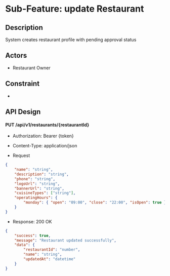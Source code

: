 # Sub-Feature: update Restaurant

## Description

System creates restaurant profile with pending approval status

## Actors

- Restaurant Owner

## Constraint

-

## API Design

#### PUT /api/v1/restaurants/{restaurantId}

- Authorization: Bearer {token}

- Content-Type: application/json
- Request

```json
{
	"name": "string",
	"description": "string",
	"phone": "string",
	"logoUrl": "string",
	"bannerUrl": "string",
	"cuisineTypes": ["string"],
	"operatingHours": {
		"monday": { "open": "09:00", "close": "22:00", "isOpen": true }
	}
}
```

- Response: 200 OK

```json
{
	"success": true,
	"message": "Restaurant updated successfully",
	"data": {
		"restaurantId": "number",
		"name": "string",
		"updatedAt": "datetime"
	}
}
```
